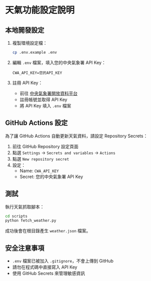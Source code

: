 # 天氣功能設定說明

## 本地開發設定

1. 複製環境設定檔：
   ```bash
   cp .env.example .env
   ```

2. 編輯 `.env` 檔案，填入您的中央氣象署 API Key：
   ```
   CWA_API_KEY=您的API_KEY
   ```

3. 註冊 API Key：
   - 前往 [中央氣象署開放資料平台](https://opendata.cwa.gov.tw/)
   - 註冊帳號並取得 API Key
   - 將 API Key 填入 `.env` 檔案

## GitHub Actions 設定

為了讓 GitHub Actions 自動更新天氣資料，請設定 Repository Secrets：

1. 前往 GitHub Repository 設定頁面
2. 點選 `Settings` → `Secrets and variables` → `Actions`
3. 點選 `New repository secret`
4. 設定：
   - Name: `CWA_API_KEY`
   - Secret: 您的中央氣象署 API Key

## 測試

執行天氣抓取腳本：
```bash
cd scripts
python fetch_weather.py
```

成功後會在根目錄產生 `weather.json` 檔案。

## 安全注意事項

- `.env` 檔案已被加入 `.gitignore`，不會上傳到 GitHub
- 請勿在程式碼中直接寫入 API Key
- 使用 GitHub Secrets 來管理敏感資訊
